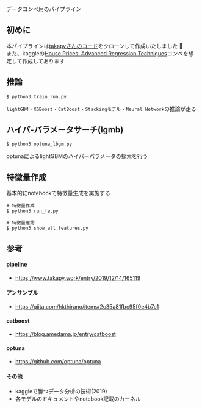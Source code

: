 データコンペ用のパイプライン

## 初めに
本パイプラインは[takapyさんのコード](https://github.com/takapy0210/ml_pipeline)をクローンして作成いたしました :bow: \
また、kaggleの[House Prices: Advanced Regression Techniques](https://www.kaggle.com/c/house-prices-advanced-regression-techniques)コンペを想定して作成してあります

## 推論
```
$ python3 train_run.py
```
`lightGBM`・`XGBoost`・`CatBoost`・`Stackingモデル`・`Neural Network`の推論が走る

## ハイパ-パラメータサーチ(lgmb)
```
$ python3 optuna_lbgm.py
```
optunaによるlightGBMのハイパーパラメータの探索を行う


## 特徴量作成
基本的にnotebookで特徴量生成を実施する
```
# 特徴量作成
$ python3 run_fe.py

# 特徴量確認
$ python3 show_all_features.py
```

## 参考
#### pipeline
- https://www.takapy.work/entry/2019/12/14/165119

#### アンサンブル
- https://qiita.com/hkthirano/items/2c35a81fbc95f0e4b7c1

#### catboost
- https://blog.amedama.jp/entry/catboost

#### optuna
- https://github.com/optuna/optuna

#### その他
- kaggleで勝つデータ分析の技術(2019)
- 各モデルのドキュメントやnotebook記載のカーネル

